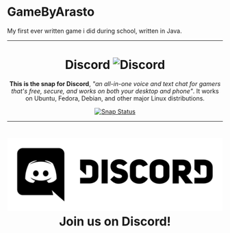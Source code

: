 # GameByArasto

My first ever written game i did during school,
written in Java.

<hr>
<h1 align="center">
    Discord
  <img src="https://discordapp.com/assets/2c21aeda16de354ba5334551a883b481.png" alt="Discord">
  <br />
</h1>

<p align="center"><b>This is the snap for Discord</b>, <i>"an all-in-one voice
and text chat for gamers that's free, secure, and works on both your desktop
and phone"</i>. It works on Ubuntu, Fedora, Debian, and other major Linux
distributions.</p>
<p align="center">
<a href="https://build.snapcraft.io/user/snapcrafters/discord"><img src="https://build.snapcraft.io/badge/snapcrafters/discord.svg" alt="Snap Status"></a>
</p>







<hr>
<h1 align="center">
    <img src="https://raw.githubusercontent.com/CrazyHackGUT/Discord/master/.github/Discord_Logo.png" />
    <br />
    Join us on Discord!
</h1>
